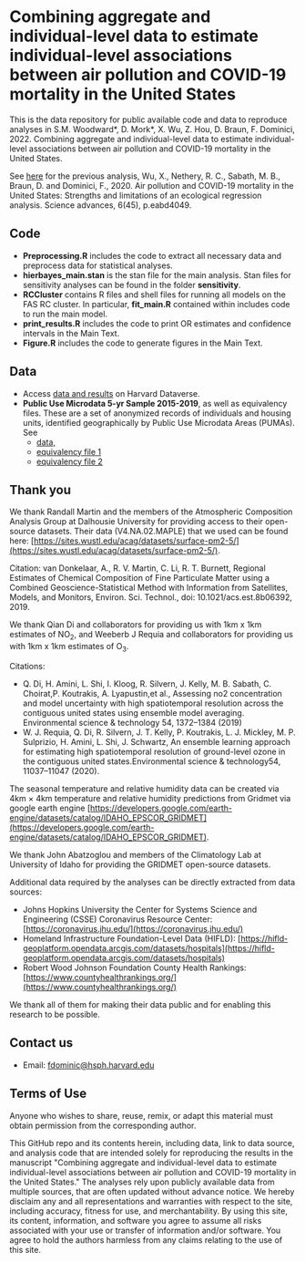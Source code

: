 # Combining aggregate and individual-level data to estimate individual-level associations between air pollution and COVID-19 mortality in the United States

This is the data repository for public available code and data to reproduce analyses in S.M. Woodward\*, D. Mork\*, X. Wu, Z. Hou, D. Braun, F. Dominici, 2022. Combining aggregate and individual-level data to estimate individual-level associations between air pollution and COVID-19 mortality in the United States. 

See [here](https://github.com/wxwx1993/PM_COVID/tree/master) for the previous analysis, Wu, X., Nethery, R. C., Sabath, M. B., Braun, D. and Dominici, F., 2020. Air pollution and COVID-19 mortality in the United States: Strengths and limitations of an ecological regression analysis. Science advances, 6(45), p.eabd4049.

## Code

 - **Preprocessing.R** includes the code to extract all necessary data and preprocess data for statistical analyses.
 - **hierbayes_main.stan** is the stan file for the main analysis. Stan files for sensitivity analyses can be found in the folder **sensitivity**.
 - **RCCluster** contains R files and shell files for running all models on the FAS RC cluster. In particular, **fit_main.R** contained within includes code to run the main model.
 - **print_results.R** includes the code to print OR estimates and confidence intervals in the Main Text.
 - **Figure.R** includes the code to generate figures in the Main Text.
 
## Data

 * Access [data and results](https://dataverse.harvard.edu/dataset.xhtml?persistentId=doi%3A10.7910%2FDVN%2F3ZU0AS&) on Harvard Dataverse.
 * **Public Use Microdata 5-yr Sample 2015-2019**, as well as equivalency files. These are a set of anonymized records of individuals and housing units, identified geographically by Public Use Microdata Areas (PUMAs). See
    - [data,](https://www2.census.gov/programs-surveys/acs/data/pums/2019/5-Year/)
    - [equivalency file 1](https://www2.census.gov/geo/pdfs/reference/puma/2010_PUMA_Equivalency_Format_Layout.pdf)
    - [equivalency file 2](https://www2.census.gov/geo/pdfs/reference/puma/2010_PUMA_Equivalency_Summary_Levels.pdf)
 
## Thank you

We thank Randall Martin and the members of the Atmospheric Composition Analysis Group at Dalhousie University for providing access to their open-source datasets. Their data (V4.NA.02.MAPLE) that we used can be found here: [https://sites.wustl.edu/acag/datasets/surface-pm2-5/](https://sites.wustl.edu/acag/datasets/surface-pm2-5/). 

Citation: 
van Donkelaar, A., R. V. Martin, C. Li, R. T. Burnett, Regional Estimates of Chemical Composition of Fine Particulate Matter using a Combined Geoscience-Statistical Method with Information from Satellites, Models, and Monitors, Environ. Sci. Technol., doi: 10.1021/acs.est.8b06392, 2019.

We thank Qian Di and collaborators for providing us with 1km x 1km estimates of NO<sub>2</sub>, and Weeberb J Requia and collaborators for providing us with 1km x 1km estimates of O<sub>3</sub>.

Citations: 

 * Q. Di, H. Amini, L. Shi, I. Kloog, R. Silvern, J. Kelly, M. B. Sabath, C. Choirat,P. Koutrakis, A. Lyapustin,et al., Assessing no2 concentration and model uncertainty with high spatiotemporal resolution across the contiguous united states using ensemble model averaging. Environmental science & technology 54, 1372–1384 (2019)
 * W. J. Requia, Q. Di, R. Silvern, J. T. Kelly, P. Koutrakis, L. J. Mickley, M. P. Sulprizio, H. Amini, L. Shi, J. Schwartz, An ensemble learning approach for estimating high spatiotemporal resolution of ground-level ozone in the contiguous united states.Environmental science & technology54, 11037–11047 (2020).
 
The seasonal temperature and relative humidity data can be created via 4km × 4km temperature and relative humidity predictions from Gridmet via google earth engine [https://developers.google.com/earth-engine/datasets/catalog/IDAHO_EPSCOR_GRIDMET](https://developers.google.com/earth-engine/datasets/catalog/IDAHO_EPSCOR_GRIDMET).

We thank John Abatzoglou and members of the Climatology Lab at University of Idaho for providing the GRIDMET open-source datasets.

Additional data required by the analyses can be directly extracted from data sources:

 * Johns Hopkins University the Center for Systems Science and Engineering (CSSE) Coronavirus Resource Center: [https://coronavirus.jhu.edu/](https://coronavirus.jhu.edu/)
 * Homeland Infrastructure Foundation-Level Data (HIFLD): [https://hifld-geoplatform.opendata.arcgis.com/datasets/hospitals](https://hifld-geoplatform.opendata.arcgis.com/datasets/hospitals)
* Robert Wood Johnson Foundation County Health Rankings: [https://www.countyhealthrankings.org/](https://www.countyhealthrankings.org/)

We thank all of them for making their data public and for enabling this research to be possible.

## Contact us

 * Email: [fdominic@hsph.harvard.edu](mailto:fdominic@hsph.harvard.edu)
 
## Terms of Use
Anyone who wishes to share, reuse, remix, or adapt this material must obtain permission from the corresponding author.

This GitHub repo and its contents herein, including data, link to data source, and analysis code that are intended solely for reproducing the results in the manuscript "Combining aggregate and individual-level data to estimate individual-level associations between air pollution and COVID-19 mortality in the United States." The analyses rely upon publicly available data from multiple sources, that are often updated without advance notice. We hereby disclaim any and all representations and warranties with respect to the site, including accuracy, fitness for use, and merchantability. By using this site, its content, information, and software you agree to assume all risks associated with your use or transfer of information and/or software. You agree to hold the authors harmless from any claims relating to the use of this site.
